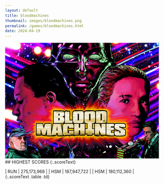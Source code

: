 ```yaml
---
layout: default
title: bloodmachines
thumbnail: images/bloodmachines.png
permalink: /games/bloodmachines.html
date: 2024-04-19
---
```


<img src="../images/bloodmachines.png" class="gameThumbnail img-fluid mx-auto align-middle">
## HIGHEST SCORES
{:.scoreText}

| RUN | 275,173,968 | 
| HSM | 187,947,722 | 
| HSM | 180,112,360 | 
{:.scoreText .table .td}
